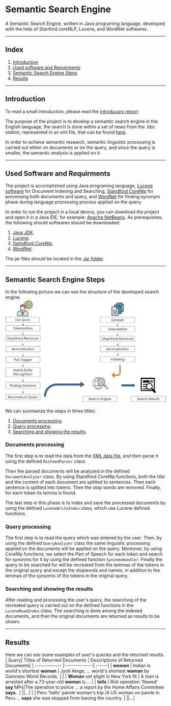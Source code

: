 # Semantic Search Engine

A Semantic Search Engine, written in Java programing language, developed with the help of Stanford coreNLP, Lucene, and WordNet softwares.

---

## Index
1. [Introduction](#introduction)
2. [Used software and Requirments](#used-software-and-requirments)
3. [Semantic Search Engine Steps](#semantic-search-engine-steps)
4. [Results](#results)

---
## Introduction

To read a small introduction, please read the [introducary report](https://github.com/Nemat-Allah-Aloush/Semantic-Search-Engine/blob/main/Introductory%20Report.pdf)

The purpose of the project is to develop a semantic search engine in the English language, the search is done within a set of news from the .bbc station, represented in an xml file, that can be found [here](https://github.com/Nemat-Allah-Aloush/Semantic-Search-Engine/blob/main/bbc_rss_feed.xml).

In order to achieve semantic research, semantic linguistic processing is carried out either on documents or on the query, and since the query is smaller, the semantic analysis is applied on it. 

--- 
## Used Software and Requirments

The project is accomplished using Java programing language, [Lucene software](https://lucene.apache.org/) for Document Indexing and Searching, [Standford CoreNlp](https://stanfordnlp.github.io/CoreNLP/) for processing both documents and query, and [WordNet](https://wordnet.princeton.edu/) for finding synonym phase during language processing process applied on the query. 

In order to run the project in a local device, you can download the project and open it in a Java IDE, for example: [Apache NetBeans](https://netbeans.apache.org/). As prerequisites, the following should softwares should be downloaded:
1. [Java JDK](https://www.oracle.com/java/technologies/downloads/).
2. [Lucene](https://lucene.apache.org/core/downloads.html).
3. [Satndford CoreNlp](https://stanfordnlp.github.io/CoreNLP/download.html).
4. [WordNet](https://wordnet.princeton.edu/download/current-version).

The jar files should be located in the [Jar folder](https://github.com/Nemat-Allah-Aloush/Semantic-Search-Engine/tree/main/Jar).

--- 
## Semantic Search Engine Steps
 In the following picture we can see the structure of the developed search engine.
![alt text](https://github.com/Nemat-Allah-Aloush/Semantic-Search-Engine/blob/main/images/SSE%20structure.png "Semantic Search Engine Steps")

We can summarize the steps in three titles:
1. [Documents processing](#document-processing).
2. [Query processing](#query-processing).
3. [Searching and showing the results](#searching-and-showing-the-results).

### Documents processing
The first step is to read the data from the [XML data file](https://github.com/Nemat-Allah-Aloush/Semantic-Search-Engine/blob/main/bbc_rss_feed.xml), and then parse it using the defined `RssFeedParser` class.

Then the parsed documents will be analyzed in the defined `DocumentAnalyzer` class. By using Standford CoreNlp functions, both the title and the content of each document are splitted to sentences. Then each sentence is splitted into tokens. Then the stop words are removed. Finally, for each token its lemma is found.

The last step in this phase is to index and save the processed documents by using the defined `LuceneWriteIndex` class, which use Lucene defined functions.

### Query processing
The first step is to read the query which was entered by the user. Then, by using the defined `QueryAnalyzer` class the same linguistic processing applied on the documents will be applied on the query. Moreover, by using CoreNlp functions, we select the Part of Speech for each token and search for synonms for it by using the defined function `SynonmsHandler`.
Finally the query to be searched for will be recreated from the lemmas of the tokens in the original query and except the stopwords and names, in addition to the lemmas of the synonms of the tokens in the original query.

### Searching and showing the results
After reading and processing the user's query, the searching of the recreated query is carried out on the defined functions in the `LuceneReadIndex` class. The searching is done among the indexed documents, and then the original documents are returned as results to be shown.

---
## Results
Here we can see some examples of user's queries and the returned results.
| Query| Titles of Returned Documents | Descriptions of Returned Documents|
| ------------- |:-------------:| :-----|
| **women**      | Indian is world's shortest **woman** | Jyoti Amge, ... world's shortest **woman** by Guinness World Records. |
|                | **Woman** set alight in New York fit  | A man is arrested after a 73-year-old **woman** is ... |
| **tells** | Riot operation 'flawed' **say** MPs|The operation to police ... a report by the Home Affairs Committee **says**.. |
||...|
|  |   Peru 'halts' parole woman's trip  |A US woman on parole in Peru.... **says** she was stopped from leaving the country.     |
||...|

